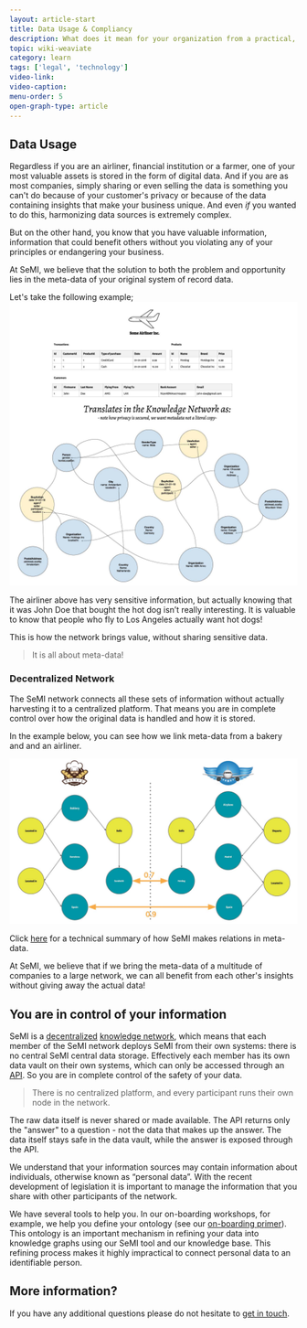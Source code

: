 ```yaml
---
layout: article-start
title: Data Usage & Compliancy
description: What does it mean for your organization from a practical, safety and compliance point of view when you use SeMI?
topic: wiki-weaviate
category: learn
tags: ['legal', 'technology']
video-link: 
video-caption: 
menu-order: 5
open-graph-type: article
---
```


## Data Usage

Regardless if you are an airliner, financial institution or a farmer, one of your most valuable assets is stored in the form of digital data. And if you are as most companies, simply sharing or even selling the data is something you can't do because of your customer's privacy or because of the data containing insights that make your business unique. And even <em>if</em> you wanted to do this, harmonizing data sources is extremely complex.

But on the other hand, you know that you have valuable information, information that could benefit others without you violating any of your principles or endangering your business.

At SeMI, we believe that the solution to both the problem and opportunity lies in the meta-data of your original system of record data.

Let's take the following example;
![Some Airliner Inc.](/img/SeMI-some-airliner-inc.jpg)

The airliner above has very sensitive information, but actually knowing that it was John Doe that bought the hot dog isn’t really interesting. It is valuable to know that people who fly to Los Angeles actually want hot dogs!

This is how the network brings value, without sharing sensitive data.

> It is all about meta-data!

### Decentralized Network

The SeMI network connects all these sets of information without actually harvesting it to a centralized platform. That means you are in complete control over how the original data is handled and how it is stored.

In the example below, you can see how we link meta-data from a bakery and and an airliner.

![some airliner inc and some bakery inc](/img/SeMI-some-airliner-inc_and_some-bakeryinc.jpg)

<section class="callout">
    Click <a href="/knowledge-base/learn/technology-summary/">here</a> for a technical summary of how SeMI makes relations in meta-data.
</section>

At SeMI, we believe that if we bring the meta-data of a multitude of companies to a large network, we can all benefit from each other's insights without giving away the actual data!

## You are in control of your information

SeMI is a [decentralized](/nomenclature/#dn) [knowledge network](/nomenclature/#kn), which means that each member of the SeMI network deploys SeMI from their own systems: there is no central SeMI central data storage. Effectively each member has its own data vault on their own systems, which can only be accessed through an [API](/nomenclature/#api). So you are in complete control of the safety of your data.

> There is no centralized platform, and every participant runs their own node in the network.

The raw data itself is never shared or made available.  The API returns only the "answer" to a question - not the data that makes up the answer. The data itself stays safe in the data vault, while the answer is exposed through the API. 

We understand that your information sources may contain information about individuals, otherwise known as “personal data”. With the recent development of legislation it is important to manage the information that you share with other participants of the network. 

We have several tools to help you. In our on-boarding workshops, for example, we help you define your ontology (see our [on-boarding primer](/knowledge-base/wiki-weaviate/start/onboarding-brief/)). This ontology is an important mechanism in refining your data into knowledge graphs using our SeMI tool and our knowledge base. This refining process makes it highly impractical to connect personal data to an identifiable person.

## More information?
If you have any additional questions please do not hesitate to [get in touch](/contact/).